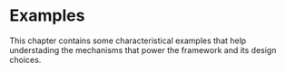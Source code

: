 # Examples
This chapter contains some characteristical examples that help understading the mechanisms that power the framework and its design choices.


